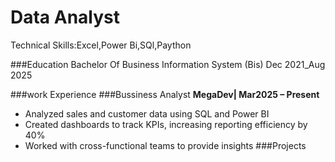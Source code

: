 # Data Analyst
Technical Skills:Excel,Power Bi,SQl,Paython

###Education
Bachelor Of Business Information System (Bis)    Dec 2021_Aug 2025

###work Experience
###Bussiness Analyst
**MegaDev| Mar2025 – Present**
- Analyzed sales and customer data using SQL and Power BI  
- Created dashboards to track KPIs, increasing reporting efficiency by 40%  
- Worked with cross-functional teams to provide insights
###Projects
